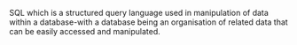 SQL which is a structured query language used in manipulation of data within a database-with a database being an organisation of related data that can be easily accessed and manipulated.
